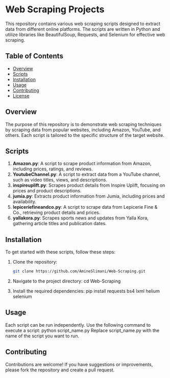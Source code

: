# Web Scraping Projects

This repository contains various web scraping scripts designed to extract data from different online platforms. The scripts are written in Python and utilize libraries like BeautifulSoup, Requests, and Selenium for effective web scraping.

## Table of Contents

- [Overview](#overview)
- [Scripts](#scripts)
- [Installation](#installation)
- [Usage](#usage)
- [Contributing](#contributing)
- [License](#license)

## Overview

The purpose of this repository is to demonstrate web scraping techniques by scraping data from popular websites, including Amazon, YouTube, and others. Each script is tailored to the specific structure of the target website.

## Scripts

1. **Amazon.py**: A script to scrape product information from Amazon, including prices, ratings, and reviews.
2. **YoutubeChannel.py**: A script to extract data from a YouTube channel, such as video titles, views, and descriptions.
3. **inspireuplift.py**: Scrapes product details from Inspire Uplift, focusing on prices and product descriptions.
4. **jumia.py**: Extracts product information from Jumia, including prices and availability.
5. **lepiceriefineandco.py**: A script to scrape data from Lepicerie Fine & Co., retrieving product details and prices.
6. **yallakora.py**: Scrapes sports news and updates from Yalla Kora, gathering article titles and publication dates.

## Installation

To get started with these scripts, follow these steps:

1. Clone the repository:
   ```bash
   git clone https://github.com/AmineSlimani/Web-Scraping.git
   
2. Navigate to the project directory: cd Web-Scraping

3. Install the required dependencies:
pip install requests bs4 lxml helium selenium

## Usage
Each script can be run independently. Use the following command to execute a script: python script_name.py
Replace script_name.py with the name of the script you want to run.


## Contributing
Contributions are welcome! If you have suggestions or improvements, please fork the repository and create a pull request.
